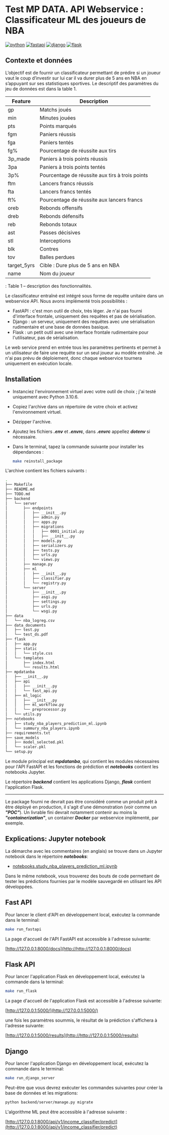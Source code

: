 # Test MP DATA. API Webservice : Classificateur ML des joueurs de NBA

[![python](https://img.shields.io/badge/Python-3776AB?style=for-the-badge&logo=python&logoColor=white)](https://img.shields.io/badge/Python-3776AB?style=for-the-badge&logo=python&logoColor=white)
[![fastapi](https://img.shields.io/badge/FastAPI-009485?style=for-the-badge&logo=fastapi&logoColor=white)](https://img.shields.io/badge/FastAPI-3776AB?style=for-the-badge&logo=fastapi&logoColor=white)
[![django](https://img.shields.io/badge/Django-092E20?style=for-the-badge&logo=django&logoColor=green)](https://img.shields.io/badge/Django-092E20?style=for-the-badge&logo=django&logoColor=green)
[![flask](https://img.shields.io/badge/Flask-000000?style=for-the-badge&logo=flask&logoColor=white)](https://img.shields.io/badge/Flask-000000?style=for-the-badge&logo=flask&logoColor=white)

## Contexte et données

L’objectif est de fournir un classificateur permettant de prédire si un joueur vaut le coup d’investir sur lui car il va durer plus de 5 ans en NBA en s’appuyant sur ses statistiques sportives. Le descriptif des paramètres du jeu de données est dans la table 1.

| Feature         | Description                          |
|-----------------|--------------------------------------|
| gp              | Matchs joués                         |
| min             | Minutes jouées                       |
| pts             | Points marqués                       |
| fgm             | Paniers réussis                      |
| fga             | Paniers tentés                       |
| fg%             | Pourcentage de réussite aux tirs     |
| 3p_made         | Paniers à trois points réussis       |
| 3pa             | Paniers à trois points tentés        |
| 3p%             | Pourcentage de réussite aux tirs à trois points |
| ftm             | Lancers francs réussis               |
| fta             | Lancers francs tentés                |
| ft%             | Pourcentage de réussite aux lancers francs |
| oreb            | Rebonds offensifs                    |
| dreb            | Rebonds défensifs                    |
| reb             | Rebonds totaux                       |
| ast             | Passes décisives                     |
| stl             | Interceptions                        |
| blk             | Contres                              |
| tov             | Balles perdues                       |
| target_5yrs     | Cible : Dure plus de 5 ans en NBA    |
| name            | Nom du joueur                        |

: Table 1 – description des fonctionnalités.

Le classificateur entraîné est intégré sous forme de requête unitaire dans un webservice API. Nous avons implémenté trois possibilités :

- FastAPI : c'est mon outil de choix, très léger. Je n'ai pas fourni d'interface frontale, uniquement des requêtes et pas de sérialisation.
- Django : un serveur, uniquement des requêtes avec une sérialisation rudimentaire et une base de données basique.
- Flask : un petit outil avec une interface frontale rudimentaire pour l'utilisateur, pas de sérialisation.

Le web service prend en entrée tous les paramètres pertinents et permet à un utilisateur de faire une requête sur un seul joueur au modèle entraîné. Je n'ai pas prévu de déploiement, donc chaque webservice tournera uniquement en exécution locale.

## Installation

- Instanciez l'environnement virtuel avec votre outil de choix ; j'ai testé uniquement avec Python 3.10.6.
- Copiez l'archive dans un répertoire de votre choix et activez l'environnement virtuel.
- Dézipper l'archive.
- Ajoutez les fichiers ***.env*** et ***.envrc***, dans ***.envrc*** appellez ***dotenv*** si nécessaire.
- Dans le terminal, tapez la commande suivante pour installer les dépendances :

  ```bash
  make reinstall_package
  ```

L'archive contient les fichiers suivants :

```bash
.
├── Makefile
├── README.md
├── TODO.md
├── backend
│   └── server
│       ├── endpoints
│       │   ├── __init__.py
│       │   ├── admin.py
│       │   ├── apps.py
│       │   ├── migrations
│       │   │   ├── 0001_initial.py
│       │   │   ├── __init__.py
│       │   ├── models.py
│       │   ├── serializers.py
│       │   ├── tests.py
│       │   ├── urls.py
│       │   └── views.py
│       ├── manage.py
│       ├── ml
│       │   ├── __init__.py
│       │   ├── classifier.py
│       │   └── registry.py
│       └── server
│           ├── __init__.py
│           ├── asgi.py
│           ├── settings.py
│           ├── urls.py
│           └── wsgi.py
├── data
│   └── nba_logreg.csv
├── data_documents
│   ├── test.py
│   └── test_ds.pdf
├── flask
│   ├── app.py
│   ├── static
│   │   └── style.css
│   └── templates
│       ├── index.html
│       └── results.html
├── mpdatanba
│   ├── __init__.py
│   ├── api
│   │   ├── __init__.py
│   │   └── fast_api.py
│   ├── ml_logic
│   │   ├── __init__.py
│   │   ├── ml_workflow.py
│   │   └── preprocessor.py
│   └── utils.py
├── notebooks
│   ├── study_nba_players_prediction_ml.ipynb
│   └── summury_nba_players.ipynb
├── requirements.txt
├── save_models
│   ├── model_selected.pkl
│   └── scaler.pkl
└── setup.py
```

Le module principal est ***mpdatanba***, qui contient les modules nécessaires pour l'API FastAPI et les fonctions de prédiction et ***notebooks*** contient les notebooks Jupyter.

Le répertoire ***backend*** contient les applications Django, ***flask*** contient l'application Flask.

---

Le package fourni ne devrait pas être considéré comme un produit prêt à être déployé en production, il s'agit d'une démonstration (voir comme un ***"POC"***). Un livrable fini devrait notamment contenir au moins la ***"containerization"***, un container ***Docker*** par webservice implémenté, par exemple.

## Explications: Jupyter notebook

La démarche avec les commentaires (en anglais) se trouve dans un Jupyter notebook dans le répertoire ***notebooks***:

- [notebooks.study_nba_players_prediction_ml.ipynb](/notebooks/study_nba_players_prediction_ml.ipynb)

Dans le même notebook, vous trouverez des bouts de code permettant de tester les prédictions fournies par le modèle sauvegardé en utilisant les API développées.

## Fast API

Pour lancer le client d'API en développement local, exécutez la commande dans le terminal:

```bash
make run_fastapi
```

La page d'accueil de l'API FastAPI est accessible à l'adresse suivante:

  [http://127.0.0.1:8000/docs](http://http://127.0.0.1:8000/docs)

## Flask API

Pour lancer l'application Flask en développement local, exécutez la commande dans la terminal:

```bash
make run_flask
```

La page d'accueil de l'application Flask est accessible à l'adresse suivante:

  [http://127.0.0.1:5000/](http://127.0.0.1:5000/)

une fois les paramètres soummis, le résultat de la prédiction s'affichera à l'adresse suivante:

  [http://127.0.0.1:5000/results](http://http://127.0.0.1:5000/results)

## Django

Pour lancer l'application Django en développement local, exécutez la commande dans le terminal:

```bash
make run_django_server
```

Peut-être que vous devrez exécuter les commandes suivantes pour créer la base de données et les migrations:

```bash
python backend/server/manage.py migrate
```

L'algorithme ML peut être accessible à l'adresse suivante :

[http://127.0.0.1:8000/api/v1/income_classifier/predict](http://127.0.0.1:8000/api/v1/income_classifier/predict)
